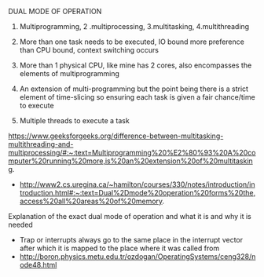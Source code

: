 DUAL MODE OF OPERATION

1. Multiprogramming, 2 .multiprocessing, 3.multitasking, 4.multithreading

1. More than one task needs to be executed, IO bound more preference than CPU bound, context switching occurs
2. More than 1 physical CPU, like mine has 2 cores, also encompasses the elements of multiprogramming
3. An extension of multi-programming but the point being there is a strict element of time-slicing so ensuring each task is given a fair chance/time to execute
4. Multiple threads to execute a task

https://www.geeksforgeeks.org/difference-between-multitasking-multithreading-and-multiprocessing/#:~:text=Multiprogramming%20%E2%80%93%20A%20computer%20running%20more,is%20an%20extension%20of%20multitasking.


- http://www2.cs.uregina.ca/~hamilton/courses/330/notes/introduction/introduction.html#:~:text=Dual%2Dmode%20operation%20forms%20the,access%20all%20areas%20of%20memory.

Explanation of the exact dual mode of operation and what it is and why it is needed
- Trap or interrupts always go to the same place in the interrupt vector after which it is mapped to the place where it was called from
- http://boron.physics.metu.edu.tr/ozdogan/OperatingSystems/ceng328/node48.html

